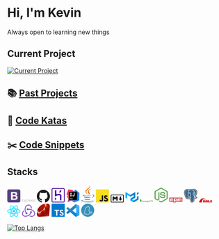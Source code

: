 # Hi, I'm Kevin

Always open to learning new things

## Current Project

[![Current Project](https://github-readme-stats.vercel.app/api/pin/?username=kevinngth&repo=projects-index&theme=dracula)](https://github.com/kevinngth/projects-index)

## :books: [Past Projects](https://github.com/kevinngth/kevinngth/blob/master/past-projects.md)

## :sushi: [Code Katas](https://github.com/kevinngth/kevinngth/blob/master/code-katas.md)

## :scissors: [Code Snippets](https://github.com/kevinngth/snippets)

## Stacks

<img src="assets/bootstrap.svg" width="30"/> <img src="assets/express.svg" width="30"/> <img src="assets/github-icon.svg" width="30"/> <img src="assets/heroku-icon.svg" width="30"/> <img src="assets/intellij-idea.svg" width="30"/> <img src="assets/java.svg" width="30"/> <img src="assets/javascript.svg" width="30"/> <img src="assets/markdown.svg" width="30"/> <img src="assets/material-ui.svg" width="30"/> <img src="assets/mongodb.svg" width="30"/> <img src="assets/nodejs-icon.svg" width="30"/> <img src="assets/npm.svg" width="30"/> <img src="assets/postgresql.svg" width="30"/> <img src="assets/rails.svg" width="30"/> <img src="assets/react.svg" width="30"/> <img src="assets/redux.svg" width="30"/> <img src="assets/ruby.svg" width="30"/> <img src="assets/typescript-icon.svg" width="30"/> <img src="assets/visual-studio-code.svg" width="30"/> <img src="assets/yarn.svg" width="30"/>

[![Top Langs](https://github-readme-stats.vercel.app/api/top-langs/?username=kevinngth&layout=compact&langs_count=10&theme=dracula)](https://github.com/kevinngth/github-readme-stats)
